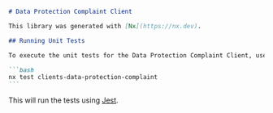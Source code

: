 ````markdown
# Data Protection Complaint Client

This library was generated with [Nx](https://nx.dev).

## Running Unit Tests

To execute the unit tests for the Data Protection Complaint Client, use the following command:

```bash
nx test clients-data-protection-complaint
```
````

This will run the tests using [Jest](https://jestjs.io).

```

```
